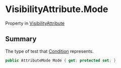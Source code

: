 # VisibilityAttribute.Mode

Property in [VisibilityAttribute](/docs/api/csharp/yarn.unity.visibilityattribute.md)

## Summary


The type of test that  <a href="yarn.unity.visibilityattribute.condition.md">Condition</a>  represents.


```csharp
public AttributeMode Mode { get; protected set; }
```

